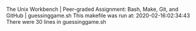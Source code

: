 The Unix Workbench | Peer-graded Assignment: Bash, Make, Git, and GitHub | guessinggame.sh
This makefile was run at: 2020-02-16:02:34:43
There were 30 lines in guessinggame.sh
